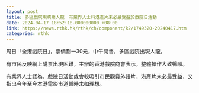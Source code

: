 ```yaml
---
layout: post
title: 多區戲院現購票人龍　有業界人士料港產片未必最受益於戲院日活動
date: 2024-04-17 18:52:18.000000000 +08:00
link: https://news.rthk.hk/rthk/ch/component/k2/1749320-20240417.htm
categories: rthk
---
```


周日「全港戲院日」，票價劃一30元，中午開售，多區戲院出現人龍。

有市民反映網上購票出現困難，主辦的香港戲院商會表示，整體操作大致暢順。

有業界人士認為，戲院日活動或會較吸引市民觀賞外語片，港產片未必最受益，又指出今年至今本港電影市道暫時未如理想。
